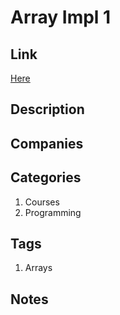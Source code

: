# Array Impl 1

## Link

[Here](https://www.interviewbit.com/problems/arrayimpl1/)

## Description

## Companies

## Categories

1. Courses
1. Programming

## Tags

1. Arrays

## Notes